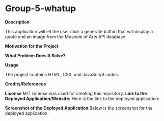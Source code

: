# Group-5-whatup

**Description**

This application will let the user click a generate button that will display a quote and an image from the Museum of Arts API database.

**Motivation for the Project**

**What Problem Does It Solve?**

**Usage** 

The project contains HTML, CSS, and JavaScript codes.

**Credits/References**

**License**
MIT License was used for creating this repository.
**Link to the Deployed Application/Website:**
Here is the link to the deployed application:

**Screenshot of the Deployed Application**
Below is the screenshot for the deployed application.
